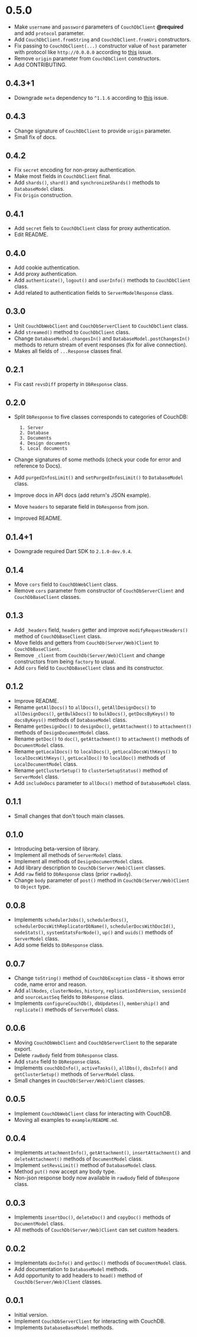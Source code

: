 # 0.5.0

- Make `username` and `password` parameters of `CouchDbClient` **@required** and add `protocol` parameter.
- Add `CouchDbClient.fromString` and `CouchDbClient.fromUri` constructors.
- Fix passing to `CouchDbClient(...)` constructor value of `host` parameter with protocol like `http://0.0.0.0` according to [this](https://github.com/YevhenKap/couchdb_dart/issues/8) issue.
- Remove `origin` parameter from `CouchDbClient` constructors.
- Add CONTRIBUTING.

## 0.4.3+1

- Downgrade `meta` dependency to `^1.1.6` according to [this](https://github.com/YevhenKap/couchdb_dart/issues/7) issue.

## 0.4.3

- Change signature of `CouchDbClient` to provide `origin` parameter.
- Small fix of docs.

## 0.4.2

- Fix `secret` encoding for non-proxy authentication.
- Make most fields in `CouchDbClient` final.
- Add `shards()`, `shard()` and `synchronizeShards()` methods to `DatabaseModel` class.
- Fix `Origin` construction.

## 0.4.1

- Add `secret` fiels to `CouchDbClient` class for proxy authentication.
- Edit README.

## 0.4.0

- Add cookie authentication.
- Add proxy authentication.
- Add `authenticate()`, `logout()` and `userInfo()` methods to `CouchDbClient` class.
- Add related to authentication fields to `ServerModelResponse` class.

## 0.3.0

- Unit `CouchDbWebClient` and `CouchDbServerClient` to `CouchDbClient` class.
- Add `streamed()` method to `CouchDbClient` class.
- Change `DatabaseModel.changesIn()` and `DatabaseModel.postChangesIn()` methods to return stream of event responses (fix for alive connection).
- Makes all fields of `...Response` classes final.

## 0.2.1

- Fix cast `revsDiff` property in `DbResponse` class.

## 0.2.0

- Split `DbResponse` to five classes corresponds to categories of CouchDB:

        1. Server
        2. Database
        3. Documents
        4. Design documents
        5. Local documents

- Change signatures of some methods (check your code for error and reference to Docs).
- Add `purgedInfosLimit()` and `setPurgedInfosLimit()` to `DatabaseModel` class.
- Improve docs in API docs (add return's JSON example).
- Move `headers` to separate field in `DbResponse` from json.
- Improved README.

## 0.1.4+1

- Downgrade required Dart SDK to `2.1.0-dev.9.4`.

## 0.1.4

- Move `cors` field to `CouchDbWebClient` class.
- Remove `cors` parameter from constructor of `CouchDbServerClient` and `CouchDbBaseClient` classes.

## 0.1.3

- Add `_headers` field, `headers` getter and improve `modifyRequestHeaders()` method of `CouchDbBaseClient` class.
- Move fields and getters from `CouchDb(Server/Web)Client` to `CouchDbBaseClient`.
- Remove `_client` from `CouchDb(Server/Web)Client` and change constructors from being `factory` to usual.
- Add `cors` field to `CouchDbBaseClient` class and its constructor.

## 0.1.2

- Improve README.
- Rename `getAllDocs()` to `allDocs()`, `getAllDesignDocs()` to `allDesignDocs()`,
  `getBulkDocs()` to `bulkDocs()`, `getDocsByKeys()` to `docsByKeys()` methods of `DatabaseModel` class.
- Rename `getDesignDoc()` to `designDoc()`, `getAttachment()` to `attachment()` methods
  of `DesignDocumentModel` class.
- Rename `getDoc()` to `doc()`, `getAttachment()` to `attachment()` methods of `DocumentModel` class.
- Rename `getLocalDocs()` to `localDocs()`, `getLocalDocsWithKeys()` to `localDocsWithKeys()`,
  `getLocalDoc()` to `localDoc()` methods of `LocalDocumentModel` class.
- Rename `getClusterSetup()` to `clusterSetupStatus()` method of `ServerModel` class.
- Add `includeDocs` parameter to `allDocs()` method of `DatabaseModel` class.

## 0.1.1

- Small changes that don't touch main classes.

## 0.1.0

- Introducing beta-version of library.
- Implement all methods of `ServerModel` class.
- Implement all methods of `DesignDocumentModel` class.
- Add library description to `CouchDb(Server/Web)Client` classes.
- Add `raw` field to `DbResponse` class (prior `rawBody`).
- Change `body` parameter of `post()` method in `CouchDb(Server/Web)Client` to `Object` type.

## 0.0.8

- Implements `schedulerJobs()`, `schedulerDocs()`, `schedulerDocsWithReplicatorDbName()`, `schedulerDocsWithDocId()`,
  `nodeStats()`, `systemStatsForNode()`, `up()` and `uuids()` methods of `ServerModel` class.
- Add some fields to `DbResponse` class.

## 0.0.7

- Change `toString()` method of `CouchDbException` class - it shows error code, name error and reason.
- Add `allNodes`, `clusterNodes`, `history`, `replicationIdVersion`, `sessionId` and `sourceLastSeq` fields to `DbResponse` class.
- Implements `configureCouchDb()`, `dbUpdates()`, `membership()` and `replicate()` methods of `ServerModel` class.

## 0.0.6

- Moving `CouchDbWebClient` and `CouchDbServerClient` to the separate export.
- Delete `rawBody` field from `DbResponse` class.
- Add `state` field to `DbResponse` class.
- Implements `couchDbInfo()`, `activeTasks()`, `allDbs()`, `dbsInfo()` and `getClusterSetup()` methods of `ServerModel` class.
- Small changes in `CouchDb(Server/Web)Client` classes.

## 0.0.5

- Implement `CouchDbWebClient` class for interacting with CouchDB.
- Moving all examples to `example/README.md`.

## 0.0.4

- Implements `attachmentInfo()`, `getAttachment()`, `insertAttachment()` and `deleteAttachment()` methods of `DocumentModel` class.
- Implement `setRevsLimit()` method of `DatabaseModel` class.
- Method `put()` now accept any body type.
- Non-json response body now available in `rawBody` field of `DbRespone` class.

## 0.0.3

- Implements `insertDoc()`, `deleteDoc()` and `copyDoc()` methods of `DocumentModel` class.
- All methods of `CouchDb(Server/Web)Client` can set custom headers.

## 0.0.2

- Implementats `docInfo()` and `getDoc()` methods of `DocumentModel` class.
- Add documentation to `DatabaseModel` methods.
- Add opportunity to add headers to `head()` method of `CouchDb(Server/Web)Client` classes.

## 0.0.1

- Initial version.
- Implement `CouchDbServerClient` for interacting with CouchDB.
- Implements `DatabaseBaseModel` methods.